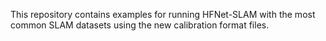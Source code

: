 This repository contains examples for running HFNet-SLAM with the most common SLAM datasets using the new calibration format files.